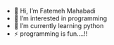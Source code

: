 - 👋 Hi, I’m Fatemeh Mahabadi
- 👀 I’m interested in programming
- 🌱 I’m currently learning python
- ⚡ programming is fun....!!

<!---
fa-mahabadi/fa-mahabadi is a ✨ special ✨ repository because its `README.md` (this file) appears on your GitHub profile.
You can click the Preview link to take a look at your changes.
--->
